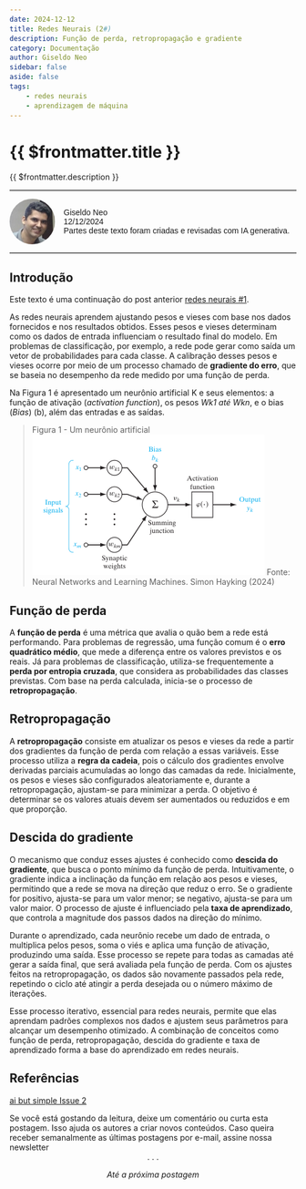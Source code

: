 ```yaml
---
date: 2024-12-12
title: Redes Neurais (2#)
description: Função de perda, retropropagação e gradiente
category: Documentação
author: Giseldo Neo
sidebar: false
aside: false
tags: 
    - redes neurais
    - aprendizagem de máquina
---
```


# {{ $frontmatter.title }}

{{ $frontmatter.description }}

<style>
    .profile {
      display: flex;
      align-items: center;
      gap: 15px;
      font-family: Arial, sans-serif;
    }

    .profile img {
      border-radius: 50%;
      width: 80px; /* Adjust size as needed */
      height: 80px; /* Adjust size as needed */
    }

    .profile-details {
      font-size: 14px;
    }

    .profile-details p {
      margin: 0;
    }

    hr.solid {
     border-top: 1px solid #bbb;
    }
</style>

<hr class="solid">
<div class="profile">
  <img src="./giseldo.png" alt="Profile Picture" />
  <div class="profile-details">
    <p>Giseldo Neo</p>
    <p>12/12/2024</p>
    <p>Partes deste texto foram criadas e revisadas com IA generativa.</p>
  </div>
</div>
<hr class="solid">

## Introdução

Este texto é uma continuação do post anterior [redes neurais #1](/posts/2024-04-01-redes-neurais-1).

As redes neurais aprendem ajustando pesos e vieses com base nos dados fornecidos e nos resultados obtidos. Esses pesos e vieses determinam como os dados de entrada influenciam o resultado final do modelo. Em problemas de classificação, por exemplo, a rede pode gerar como saída um vetor de probabilidades para cada classe. A calibração desses pesos e vieses ocorre por meio de um processo chamado de **gradiente do erro**, que se baseia no desempenho da rede medido por uma função de perda.

Na Figura 1 é apresentado um neurônio artificial K e seus elementos: a função de ativação (_activation function_), os pesos _Wk1 até Wkn_, e o bias (_Bias_) (b), além das entradas e as saídas.

> Figura 1 - Um neurônio artificial
> ![Modelo não linear de um neurônio](./2024-12-12-redes-neurais-2/neuronio.png)
> Fonte: Neural Networks and Learning Machines. Simon Hayking (2024)


## Função de perda

A **função de perda** é uma métrica que avalia o quão bem a rede está performando. Para problemas de regressão, uma função comum é o **erro quadrático médio**, que mede a diferença entre os valores previstos e os reais. Já para problemas de classificação, utiliza-se frequentemente a **perda por entropia cruzada**, que considera as probabilidades das classes previstas. Com base na perda calculada, inicia-se o processo de **retropropagação**.

## Retropropagação

A **retropropagação** consiste em atualizar os pesos e vieses da rede a partir dos gradientes da função de perda com relação a essas variáveis. Esse processo utiliza a **regra da cadeia**, pois o cálculo dos gradientes envolve derivadas parciais acumuladas ao longo das camadas da rede. Inicialmente, os pesos e vieses são configurados aleatoriamente e, durante a retropropagação, ajustam-se para minimizar a perda. O objetivo é determinar se os valores atuais devem ser aumentados ou reduzidos e em que proporção.

## Descida do gradiente

O mecanismo que conduz esses ajustes é conhecido como **descida do gradiente**, que busca o ponto mínimo da função de perda. Intuitivamente, o gradiente indica a inclinação da função em relação aos pesos e vieses, permitindo que a rede se mova na direção que reduz o erro. Se o gradiente for positivo, ajusta-se para um valor menor; se negativo, ajusta-se para um valor maior. O processo de ajuste é influenciado pela **taxa de aprendizado**, que controla a magnitude dos passos dados na direção do mínimo.

Durante o aprendizado, cada neurônio recebe um dado de entrada, o multiplica pelos pesos, soma o viés e aplica uma função de ativação, produzindo uma saída. Esse processo se repete para todas as camadas até gerar a saída final, que será avaliada pela função de perda. Com os ajustes feitos na retropropagação, os dados são novamente passados pela rede, repetindo o ciclo até atingir a perda desejada ou o número máximo de iterações.

Esse processo iterativo, essencial para redes neurais, permite que elas aprendam padrões complexos nos dados e ajustem seus parâmetros para alcançar um desempenho otimizado. A combinação de conceitos como função de perda, retropropagação, descida do gradiente e taxa de aprendizado forma a base do aprendizado em redes neurais.

## Referências

[ai but simple Issue 2](https://www.aibutsimple.com/p/neural-networks-learning-parameters-weights-biases-backprop)

<div class="custom-layout">
Se você está gostando da leitura, deixe um comentário ou curta esta postagem. Isso ajuda os autores a criar novos conteúdos. Caso queira receber semanalmente as últimas postagens por e-mail, assine nossa newsletter
</div>

<div class="custom-layout">
<SimpleNewsletter />  
</div>

<center>. . .</center>

_<center>Até a próxima postagem</center>_
